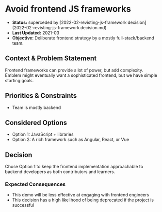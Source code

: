 # Avoid frontend JS frameworks

* **Status:** superceded by [2022-02-revisting-js-framework decision](2022-02-revisting-js-framework decision.md)
* **Last Updated:** 2021-03
* **Objective:** Deliberate frontend strategy by a mostly full-stack/backend team.

## Context & Problem Statement

Frontend frameworks can provide a lot of power, but add complexity. Emblem might eventually want a sophisticated frontend, but we have simple starting goals.

## Priorities & Constraints <!-- optional -->

* Team is mostly backend

## Considered Options

* Option 1: JavaScript + libraries
* Option 2: A rich framework such as Angular, React, or Vue

## Decision

Chose Option 1 to keep the frontend implementation approachable to backend developers as both contributors and learners.

### Expected Consequences <!-- optional -->

* This demo will be less effective at engaging with frontend engineers
* This decision has a high likelihood of being deprecated if the project is successful
